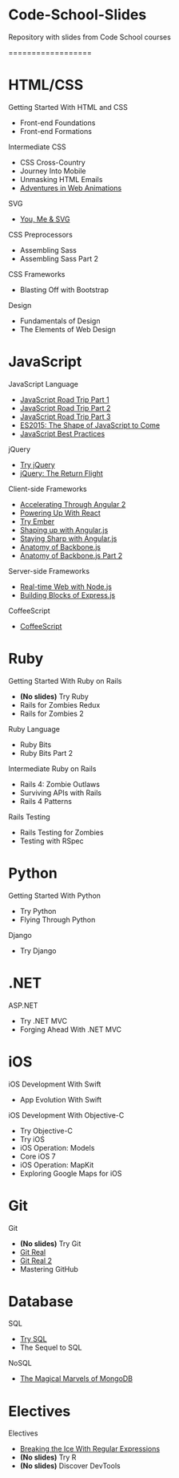 # Code-School-Slides
Repository with slides from Code School courses

==================
# HTML/CSS
Getting Started With HTML and CSS

- Front-end Foundations
- Front-end Formations

Intermediate CSS

- CSS Cross-Country
- Journey Into Mobile
- Unmasking HTML Emails
- [Adventures in Web Animations](https://github.com/WispProxy/Code-School-Slides/blob/develop/Slides/HTML_CSS/Intermediate%20CSS/CodeSchool-AdventuresInWebAnimations.pdf)

SVG

- [You, Me & SVG](https://github.com/WispProxy/Code-School-Slides/blob/develop/Slides/HTML_CSS/SVG/CodeSchool-YouMeSvg.pdf)

CSS Preprocessors

- Assembling Sass
- Assembling Sass Part 2

CSS Frameworks

- Blasting Off with Bootstrap

Design

- Fundamentals of Design
- The Elements of Web Design

# JavaScript

JavaScript Language

- [JavaScript Road Trip Part 1](https://github.com/WispProxy/Code-School-Slides/blob/develop/Slides/JavaScript/JavaScript%20Language/js1.pdf)
- [JavaScript Road Trip Part 2](https://github.com/WispProxy/Code-School-Slides/blob/develop/Slides/JavaScript/JavaScript%20Language/js2.pdf)
- [JavaScript Road Trip Part 3](https://github.com/WispProxy/Code-School-Slides/blob/develop/Slides/JavaScript/JavaScript%20Language/js3.pdf)
- [ES2015: The Shape of JavaScript to Come](https://github.com/WispProxy/Code-School-Slides/blob/develop/Slides/JavaScript/JavaScript%20Language/all-levels.pdf)
- [JavaScript Best Practices](https://github.com/WispProxy/Code-School-Slides/blob/develop/Slides/JavaScript/JavaScript%20Language/JSBP_full.pdf)

jQuery

- [Try jQuery](https://github.com/WispProxy/Code-School-Slides/blob/develop/Slides/JavaScript/jQuery/codeschool_try_jquery.pdf)
- [jQuery: The Return Flight](https://github.com/WispProxy/Code-School-Slides/blob/develop/Slides/JavaScript/jQuery/jquery-part2.pdf)

Client-side Frameworks

- [Accelerating Through Angular 2](https://github.com/WispProxy/Code-School-Slides/blob/develop/Slides/JavaScript/Client-side%20Frameworks/CodeSchool-AcceleratingThroughAngular2.pdf)
- [Powering Up With React](https://github.com/WispProxy/Code-School-Slides/blob/develop/Slides/JavaScript/Client-side%20Frameworks/CodeSchool-PoweringUpWithReact.pdf)
- [Try Ember](https://github.com/WispProxy/Code-School-Slides/blob/develop/Slides/JavaScript/Client-side%20Frameworks/CodeSchool-TryEmber.pdf)
- [Shaping up with Angular.js](https://github.com/WispProxy/Code-School-Slides/blob/develop/Slides/JavaScript/Client-side%20Frameworks/level01-05.pdf)
- [Staying Sharp with Angular.js](https://github.com/WispProxy/Code-School-Slides/blob/develop/Slides/JavaScript/Client-side%20Frameworks/angular2-full-small.pdf)
- [Anatomy of Backbone.js](https://github.com/WispProxy/Code-School-Slides/blob/develop/Slides/JavaScript/Client-side%20Frameworks/The_Anatomy_of_BackboneJS.pdf)
- [Anatomy of Backbone.js Part 2](https://github.com/WispProxy/Code-School-Slides/blob/develop/Slides/JavaScript/Client-side%20Frameworks/backbone2.pdf)

Server-side Frameworks

- [Real-time Web with Node.js](https://github.com/WispProxy/Code-School-Slides/blob/develop/Slides/JavaScript/Server-side%20Frameworks/node-all-levels.pdf)
- [Building Blocks of Express.js](https://github.com/WispProxy/Code-School-Slides/blob/develop/Slides/JavaScript/Server-side%20Frameworks/express-all-levels.pdf)

CoffeeScript

- [CoffeeScript](https://github.com/WispProxy/Code-School-Slides/blob/develop/Slides/JavaScript/CoffeeScript/coffeescript_slides.pdf)

# Ruby

Getting Started With Ruby on Rails

- **(No slides)** Try Ruby
- Rails for Zombies Redux
- Rails for Zombies 2

Ruby Language

- Ruby Bits
- Ruby Bits Part 2

Intermediate Ruby on Rails

- Rails 4: Zombie Outlaws
- Surviving APIs with Rails
- Rails 4 Patterns

Rails Testing

- Rails Testing for Zombies
- Testing with RSpec

# Python

Getting Started With Python

- Try Python
- Flying Through Python

Django

- Try Django

# .NET

ASP.NET

- Try .NET MVC
- Forging Ahead With .NET MVC

# iOS

iOS Development With Swift

- App Evolution With Swift

iOS Development With Objective-C

- Try Objective-C
- Try iOS
- iOS Operation: Models
- Core iOS 7
- iOS Operation: MapKit
- Exploring Google Maps for iOS

# Git

Git

- **(No slides)** Try Git
- [Git Real](https://github.com/WispProxy/Code-School-Slides/blob/develop/Slides/Git/Git/git_real_slides.pdf)
- [Git Real 2](https://github.com/WispProxy/Code-School-Slides/blob/develop/Slides/Git/Git/git_real_2_full_deck.pdf)
- Mastering GitHub

# Database

SQL

- [Try SQL](https://github.com/WispProxy/Code-School-Slides/blob/develop/Slides/Database/SQL/trysql-slides.pdf)
- The Sequel to SQL

NoSQL

- [The Magical Marvels of MongoDB](https://github.com/WispProxy/Code-School-Slides/blob/develop/Slides/Database/NoSQL/the-magical-marvels-of-mongodb-slides.pdf)

# Electives

Electives

- [Breaking the Ice With Regular Expressions](https://github.com/WispProxy/Code-School-Slides/blob/develop/Slides/)
- **(No slides)** Try R
- **(No slides)** Discover DevTools

